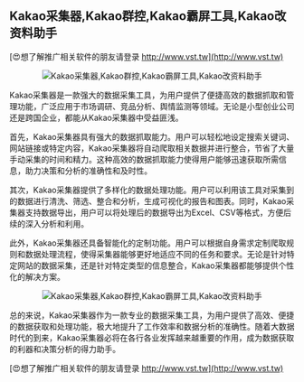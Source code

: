 ## **Kakao采集器,Kakao群控,Kakao霸屏工具,Kakao改资料助手**

[😍想了解推广相关软件的朋友请登录 http://www.vst.tw](http://www.vst.tw)

 <center><img src="https://vst.tw/MP4/tuiguang/png/6.png" alt="Kakao采集器,Kakao群控,Kakao霸屏工具,Kakao改资料助手"></center>

Kakao采集器是一款强大的数据采集工具，为用户提供了便捷高效的数据抓取和管理功能，广泛应用于市场调研、竞品分析、舆情监测等领域。无论是小型创业公司还是跨国企业，都能从Kakao采集器中受益匪浅。

首先，Kakao采集器具有强大的数据抓取能力。用户可以轻松地设定搜索关键词、网站链接或特定内容，Kakao采集器将自动爬取相关数据并进行整合，节省了大量手动采集的时间和精力。这种高效的数据抓取能力使得用户能够迅速获取所需信息，助力决策和分析的准确性和及时性。

其次，Kakao采集器提供了多样化的数据处理功能。用户可以利用该工具对采集到的数据进行清洗、筛选、整合和分析，生成可视化的报告和图表。同时，Kakao采集器支持数据导出，用户可以将处理后的数据导出为Excel、CSV等格式，方便后续的深入分析和利用。

此外，Kakao采集器还具备智能化的定制功能。用户可以根据自身需求定制爬取规则和数据处理流程，使得采集器能够更好地适应不同的任务和要求。无论是针对特定网站的数据采集，还是针对特定类型的信息整合，Kakao采集器都能够提供个性化的解决方案。

 <center><img src="https://vst.tw/MP4/tuiguang/png/8.png" alt="Kakao采集器,Kakao群控,Kakao霸屏工具,Kakao改资料助手"></center>

总的来说，Kakao采集器作为一款专业的数据采集工具，为用户提供了高效、便捷的数据获取和处理功能，极大地提升了工作效率和数据分析的准确性。随着大数据时代的到来，Kakao采集器必将在各行各业发挥越来越重要的作用，成为数据获取的利器和决策分析的得力助手。

[😍想了解推广相关软件的朋友请登录 http://www.vst.tw](http://www.vst.tw)



